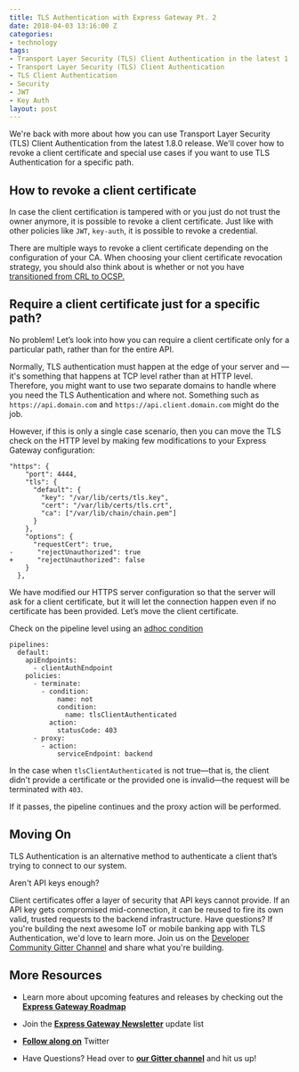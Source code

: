 ```yaml
---
title: TLS Authentication with Express Gateway Pt. 2
date: 2018-04-03 13:16:00 Z
categories:
- technology
tags:
- Transport Layer Security (TLS) Client Authentication in the latest 1.8.0 release
- Transport Layer Security (TLS) Client Authentication
- TLS Client Authentication
- Security
- JWT
- Key Auth
layout: post
---
```


We're back with more about how you can use Transport Layer Security (TLS) Client Authentication from the latest 1.8.0 release. We'll cover how to revoke a client certificate and special use cases if you want to use TLS Authentication for a specific path. 

<!--excerpt-->

## How to revoke a client certificate

In case the client certification is tampered with or you just do not trust the owner anymore, it is possible to revoke a client certificate. Just like with other policies like  `JWT`, `key-auth`, it is possible to revoke a credential.

There are multiple ways to revoke a client certificate depending on the configuration of your CA. When choosing your client certificate revocation strategy, you should also think about is whether or not you have [transitioned from CRL to OCSP.](https://www.maikel.pro/blog/current-state-certificate-revocation-crls-ocsp/)

## Require a client certificate just for a specific path?

No problem! Let’s look into how you can require a client certificate only for a particular path, rather than for the entire API.

Normally, TLS authentication must happen at the edge of your server and — it's something that happens at TCP level rather than at HTTP level. Therefore, you might want to use two separate domains to handle where you need the TLS Authentication and where not. Something such as `https://api.domain.com` and `https://api.client.domain.com` might do the job.

However, if this is only a single case scenario, then you can move the TLS check on the HTTP level by making few modifications to your Express Gateway configuration:

```
"https": {
    "port": 4444,
    "tls": {
      "default": {
        "key": "/var/lib/certs/tls.key",
        "cert": "/var/lib/certs/tls.crt",
        "ca": ["/var/lib/chain/chain.pem"]
      }
    },
    "options": {
      "requestCert": true,
-      "rejectUnauthorized": true
+      "rejectUnauthorized": false
    }
  },
```

We have modified our HTTPS server configuration so that the server will ask for a client certificate, but it will let the connection happen even if no certificate has been provided. Let’s move the client certificate. 

Check on the pipeline level using an [adhoc condition](https://www.express-gateway.io/docs/policies/customization/conditions/#tlsclientauthenticated)
```
pipelines:
  default:
    apiEndpoints:
      - clientAuthEndpoint
    policies:
      - terminate:
        - condition:
            name: not
            condition:
              name: tlsClientAuthenticated
          action:
            statusCode: 403
      - proxy:
        - action:
            serviceEndpoint: backend
```

In the case when `tlsClientAuthenticated` is not true—that is, the client didn't provide a certificate or the provided one is invalid—the request will be terminated with `403`. 

If it passes, the pipeline continues and the proxy action will be performed.

## Moving On
TLS Authentication is an alternative method to authenticate a client that’s trying to connect to our system. 

Aren't API keys enough? 

Client certificates offer a layer of security that API keys cannot provide. If an API key gets compromised mid-connection, it can be reused to fire its own valid, trusted requests to the backend infrastructure. Have questions? If you're building the next awesome IoT or mobile banking app with TLS Authentication, we'd love to  learn more. Join us on the [Developer Community Gitter Channel](https://gitter.im/ExpressGateway/express-gateway) and share what you're building. 

## More Resources

* Learn more about upcoming features and releases by checking out the **[Express Gateway Roadmap](https://github.com/ExpressGateway/express-gateway/milestones)**

* Join the **[Express Gateway Newsletter](https://eepurl.com/cVOqd5)** update list

* **[Follow along on](https://twitter.com/express_gateway)** Twitter

* Have Questions? Head over to **[our Gitter channel](https://gitter.im/ExpressGateway/express-gateway)** and hit us up!
